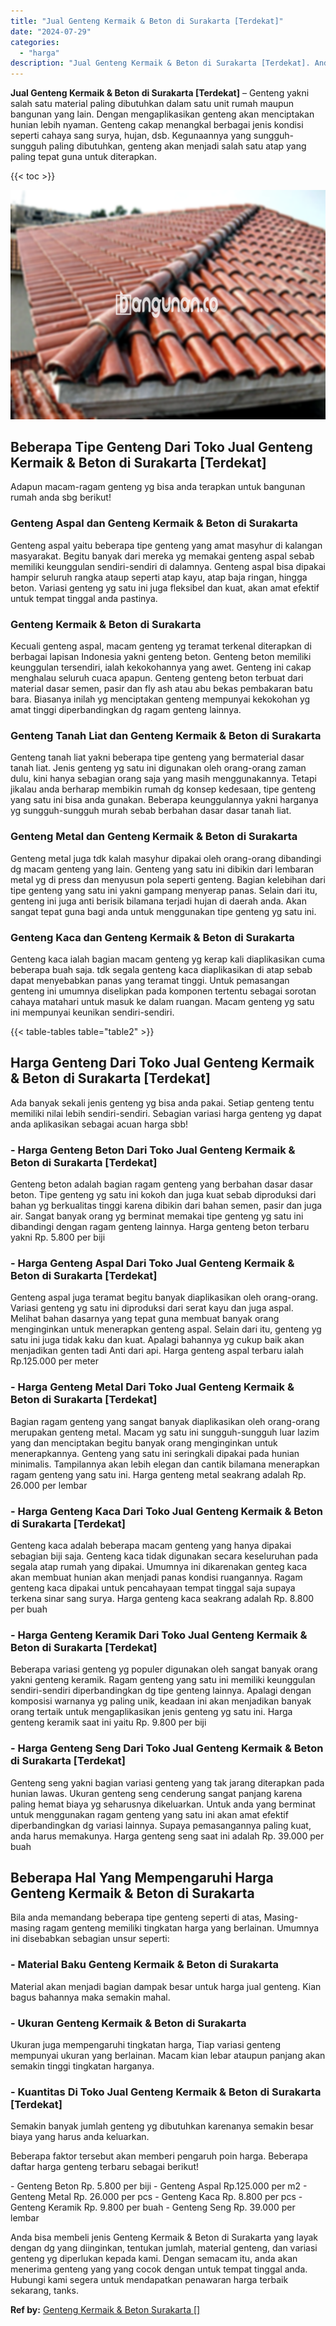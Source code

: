 ```yaml
---
title: "Jual Genteng Kermaik & Beton di Surakarta [Terdekat]"
date: "2024-07-29"
categories: 
  - "harga"
description: "Jual Genteng Kermaik & Beton di Surakarta [Terdekat]. Anda bisa membeli jenis Genteng Kermaik & Beton di Surakarta yang layak dengan dg yang diinginkan, tent..."
---
```


**Jual Genteng Kermaik & Beton di Surakarta \[Terdekat\]** – Genteng yakni salah satu material paling dibutuhkan dalam satu unit rumah maupun bangunan yang lain. Dengan mengaplikasikan genteng akan menciptakan hunian lebih nyaman. Genteng cakap menangkal berbagai jenis kondisi seperti cahaya sang surya, hujan, dsb. Kegunaannya yang sungguh-sungguh paling dibutuhkan, genteng akan menjadi salah satu atap yang paling tepat guna untuk diterapkan.

{{< toc >}}

![Jual Genteng Kermaik & Beton di Surakarta [Terdekat]](/images/genteng-minimalis-murah01.png)

## Beberapa Tipe Genteng Dari Toko Jual Genteng Kermaik & Beton di Surakarta \[Terdekat\]

Adapun macam-ragam genteng yg bisa anda terapkan untuk bangunan rumah anda sbg berikut!

### Genteng Aspal dan Genteng Kermaik & Beton di Surakarta

Genteng aspal yaitu beberapa tipe genteng yang amat masyhur di kalangan masyarakat. Begitu banyak dari mereka yg memakai genteng aspal sebab memiliki keunggulan sendiri-sendiri di dalamnya. Genteng aspal bisa dipakai hampir seluruh rangka ataup seperti atap kayu, atap baja ringan, hingga beton. Variasi genteng yg satu ini juga fleksibel dan kuat, akan amat efektif untuk tempat tinggal anda pastinya.

### Genteng Kermaik & Beton di Surakarta

Kecuali genteng aspal, macam genteng yg teramat terkenal diterapkan di berbagai lapisan Indonesia yakni genteng beton. Genteng beton memiliki keunggulan tersendiri, ialah kekokohannya yang awet. Genteng ini cakap menghalau seluruh cuaca apapun. Genteng genteng beton terbuat dari material dasar semen, pasir dan fly ash atau abu bekas pembakaran batu bara. Biasanya inilah yg menciptakan genteng mempunyai kekokohan yg amat tinggi diperbandingkan dg ragam genteng lainnya.

### Genteng Tanah Liat dan Genteng Kermaik & Beton di Surakarta

Genteng tanah liat yakni beberapa tipe genteng yang bermaterial dasar tanah liat. Jenis genteng yg satu ini digunakan oleh orang-orang zaman dulu, kini hanya sebagian orang saja yang masih menggunakannya. Tetapi jikalau anda berharap membikin rumah dg konsep kedesaan, tipe genteng yang satu ini bisa anda gunakan. Beberapa keunggulannya yakni harganya yg sungguh-sungguh murah sebab berbahan dasar dasar tanah liat.

### Genteng Metal dan Genteng Kermaik & Beton di Surakarta

Genteng metal juga tdk kalah masyhur dipakai oleh orang-orang dibandingi dg macam genteng yang lain. Genteng yang satu ini dibikin dari lembaran metal yg di press dan menyusun pola seperti genteng. Bagian kelebihan dari tipe genteng yang satu ini yakni gampang menyerap panas. Selain dari itu, genteng ini juga anti berisik bilamana terjadi hujan di daerah anda. Akan sangat tepat guna bagi anda untuk menggunakan tipe genteng yg satu ini.

### Genteng Kaca dan Genteng Kermaik & Beton di Surakarta

Genteng kaca ialah bagian macam genteng yg kerap kali diaplikasikan cuma beberapa buah saja. tdk segala genteng kaca diaplikasikan di atap sebab dapat menyebabkan panas yang teramat tinggi. Untuk pemasangan genteng ini umumnya diselipkan pada komponen tertentu sebagai sorotan cahaya matahari untuk masuk ke dalam ruangan. Macam genteng yg satu ini mempunyai keunikan sendiri-sendiri.

{{< table-tables table="table2" >}}

## Harga Genteng Dari Toko Jual Genteng Kermaik & Beton di Surakarta \[Terdekat\]

Ada banyak sekali jenis genteng yg bisa anda pakai. Setiap genteng tentu memiliki nilai lebih sendiri-sendiri. Sebagian variasi harga genteng yg dapat anda aplikasikan sebagai acuan harga sbb!

### \- Harga Genteng Beton Dari Toko Jual Genteng Kermaik & Beton di Surakarta \[Terdekat\]

Genteng beton adalah bagian ragam genteng yang berbahan dasar dasar beton. Tipe genteng yg satu ini kokoh dan juga kuat sebab diproduksi dari bahan yg berkualitas tinggi karena dibikin dari bahan semen, pasir dan juga air. Sangat banyak orang yg berminat memakai tipe genteng yg satu ini dibandingi dengan ragam genteng lainnya. Harga genteng beton terbaru yakni Rp. 5.800 per biji

### \- Harga Genteng Aspal Dari Toko Jual Genteng Kermaik & Beton di Surakarta \[Terdekat\]

Genteng aspal juga teramat begitu banyak diaplikasikan oleh orang-orang. Variasi genteng yg satu ini diproduksi dari serat kayu dan juga aspal. Melihat bahan dasarnya yang tepat guna membuat banyak orang menginginkan untuk menerapkan genteng aspal. Selain dari itu, genteng yg satu ini juga tidak kaku dan kuat. Apalagi bahannya yg cukup baik akan menjadikan genten tadi Anti dari api. Harga genteng aspal terbaru ialah Rp.125.000 per meter

### \- Harga Genteng Metal Dari Toko Jual Genteng Kermaik & Beton di Surakarta \[Terdekat\]

Bagian ragam genteng yang sangat banyak diaplikasikan oleh orang-orang merupakan genteng metal. Macam yg satu ini sungguh-sungguh luar lazim yang dan menciptakan begitu banyak orang menginginkan untuk menerapkannya. Genteng yang satu ini seringkali dipakai pada hunian minimalis. Tampilannya akan lebih elegan dan cantik bilamana menerapkan ragam genteng yang satu ini. Harga genteng metal seakrang adalah Rp. 26.000 per lembar

### \- Harga Genteng Kaca Dari Toko Jual Genteng Kermaik & Beton di Surakarta \[Terdekat\]

Genteng kaca adalah beberapa macam genteng yang hanya dipakai sebagian biji saja. Genteng kaca tidak digunakan secara keseluruhan pada segala atap rumah yang dipakai. Umumnya ini dikarenakan genteg kaca akan membuat hunian akan menjadi panas kondisi ruangannya. Ragam genteng kaca dipakai untuk pencahayaan tempat tinggal saja supaya terkena sinar sang surya. Harga genteng kaca seakrang adalah Rp. 8.800 per buah

### \- Harga Genteng Keramik Dari Toko Jual Genteng Kermaik & Beton di Surakarta \[Terdekat\]

Beberapa variasi genteng yg populer digunakan oleh sangat banyak orang yakni genteng keramik. Ragam genteng yang satu ini memiliki keunggulan sendiri-sendiri diperbandingkan dg tipe genteng lainnya. Apalagi dengan komposisi warnanya yg paling unik, keadaan ini akan menjadikan banyak orang tertaik untuk mengaplikasikan jenis genteng yg satu ini. Harga genteng keramik saat ini yaitu Rp. 9.800 per biji

### \- Harga Genteng Seng Dari Toko Jual Genteng Kermaik & Beton di Surakarta \[Terdekat\]

Genteng seng yakni bagian variasi genteng yang tak jarang diterapkan pada hunian lawas. Ukuran genteng seng cenderung sangat panjang karena paling hemat biaya yg seharusnya dikeluarkan. Untuk anda yang berminat untuk menggunakan ragam genteng yang satu ini akan amat efektif diperbandingkan dg variasi lainnya. Supaya pemasangannya paling kuat, anda harus memakunya. Harga genteng seng saat ini adalah Rp. 39.000 per buah

## Beberapa Hal Yang Mempengaruhi Harga Genteng Kermaik & Beton di Surakarta

Bila anda memandang beberapa tipe genteng seperti di atas, Masing-masing ragam genteng memiliki tingkatan harga yang berlainan. Umumnya ini disebabkan sebagian unsur seperti:

### \- Material Baku Genteng Kermaik & Beton di Surakarta

Material akan menjadi bagian dampak besar untuk harga jual genteng. Kian bagus bahannya maka semakin mahal.

### \- Ukuran Genteng Kermaik & Beton di Surakarta

Ukuran juga mempengaruhi tingkatan harga, Tiap variasi genteng mempunyai ukuran yang berlainan. Macam kian lebar ataupun panjang akan semakin tinggi tingkatan harganya.

### \- Kuantitas Di Toko Jual Genteng Kermaik & Beton di Surakarta \[Terdekat\]

Semakin banyak jumlah genteng yg dibutuhkan karenanya semakin besar biaya yang harus anda keluarkan.

Beberapa faktor tersebut akan memberi pengaruh poin harga. Beberapa daftar harga genteng terbaru sebagai berikut!

\- Genteng Beton Rp. 5.800 per biji - Genteng Aspal Rp.125.000 per m2 - Genteng Metal Rp. 26.000 per pcs - Genteng Kaca Rp. 8.800 per pcs - Genteng Keramik Rp. 9.800 per buah - Genteng Seng Rp. 39.000 per lembar

Anda bisa membeli jenis Genteng Kermaik & Beton di Surakarta yang layak dengan dg yang diinginkan, tentukan jumlah, material genteng, dan variasi genteng yg diperlukan kepada kami. Dengan semacam itu, anda akan menerima genteng yang yang cocok dengan untuk tempat tinggal anda. Hubungi kami segera untuk mendapatkan penawaran harga terbaik sekarang, tanks.

**Ref by:**  [Genteng Kermaik & Beton  Surakarta []](https://id.wikipedia.org/wiki/Genteng)

